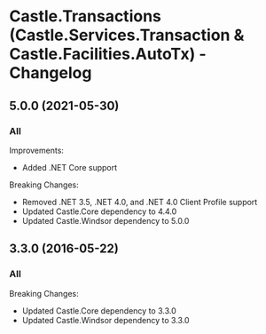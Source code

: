 # Castle.Transactions (Castle.Services.Transaction &amp; Castle.Facilities.AutoTx) - Changelog

## 5.0.0 (2021-05-30)

### All

Improvements:
- Added .NET Core support

Breaking Changes:
- Removed .NET 3.5, .NET 4.0, and .NET 4.0 Client Profile support
- Updated Castle.Core dependency to 4.4.0
- Updated Castle.Windsor dependency to 5.0.0


## 3.3.0 (2016-05-22)

### All

Breaking Changes:
- Updated Castle.Core dependency to 3.3.0
- Updated Castle.Windsor dependency to 3.3.0



